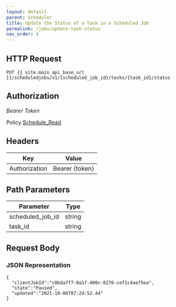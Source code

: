 ```yaml
---
layout: default
parent: Scheduler
title: Update the Status of a Task in a Scheduled Job
permalink: /jobs/update-task-status
nav_order: 4
---
```


## HTTP Request
```
PUT {{ site.main_api_base_url }}/scheduledjobs/v1/{scheduled_job_id}/tasks/{task_id}/status
```
## Authorization

*Bearer Token*

Policy
[Schedule_Read]({{site.url}}{{site.baseurl}}/authentication/policies#schedule_read)

## Headers

| Key     | Value        |
| ----------- | ----------- |
| Authorization | Bearer {token}      |

## Path Parameters

| Parameter   | Type        |
| ----------- | ----------- |
| scheduled_job_id | string      |
| task_id | string      |

## Request Body
### JSON Representation
```
{
  "clientJobId":"c0bda7f7-0a1f-400c-8276-cef1c4ae75ea",
  "state":"Paused",
  "updated":"2021-10-06T07:24:52.44"
}

```

